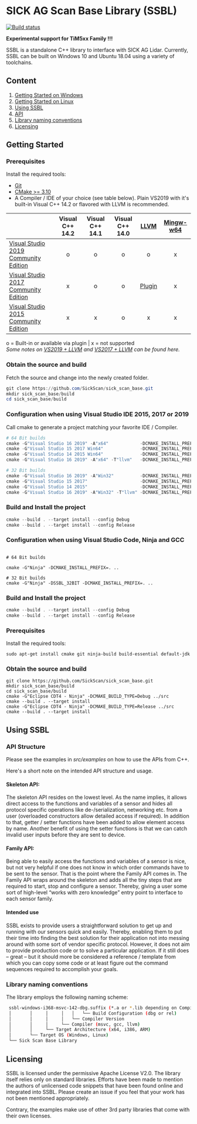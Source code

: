 # SICK AG Scan Base Library (SSBL)
[![Build status](https://ci.appveyor.com/api/projects/status/2jbep0ss21bh7jxe/branch/master?svg=true)](https://ci.appveyor.com/project/SickScan/sick-scan-base/branch/master)

<b> Experimental support for TiM5xx Family !!! </b>

SSBL is a standalone C++ library to interface with SICK AG Lidar. Currently, SSBL can be built on Windows 10 and Ubuntu 18.04 using a variety of toolchains.  


## Content

1. [Getting Started on Windows](#Getting-Started-(Windows-10))
1. [Getting Started on Linux](#Getting-Started-(Ubuntu-18.04))
2. [Using SSBL](#Using-SSBL)
  1. [API](#API)
  2. [Library naming conventions](#Library-naming-conventions)
3. [Licensing](#Licensing)  



## Getting Started

### Prerequisites

Install the required tools:

* [Git](https://git-scm.com/download/win)
* [CMake >= 3.10](https://cmake.org/download)
* A Compiler / IDE of your choice (see table below). Plain VS2019 with it's built-in Visual C++ 14.2 or flavored with LLVM is recommended.

|                                   | Visual C++  14.2 | Visual C++  14.1 | Visual C++  14.0 | [LLVM](https://llvm.org) | [Mingw-w64](https://mingw-w64.org/doku.php) |
|--------------------------------------|:----------------:|:----------------:|:----------------:|:------:|:-----------:|
| [Visual Studio 2019 Community Edition](https://visualstudio.microsoft.com) |         o        |         o        |         o        |   o  |     x     |
| [Visual Studio 2017 Community Edition](https://visualstudio.microsoft.com)  |         x        |         o        |         o        |   [Plugin](https://marketplace.visualstudio.com/items?itemName=LLVMExtensions.llvm-toolchain)  |     x     |
| [Visual Studio 2015 Community Edition](https://visualstudio.microsoft.com)  |         x        |         x        |         o        |   x  |     x     |



o = Built-in or available via plugin | x = not supported     
*Some notes on [VS2019 + LLVM](https://devblogs.microsoft.com/cppblog/clang-llvm-support-in-visual-studio) and [VS2017 + LLVM](https://marketplace.visualstudio.com/items?itemName=LLVMExtensions.llvm-toolchain) can be found here.*


### Obtain the source and build
Fetch the source and change into the newly created folder.
```powershell
git clone https://github.com/SickScan/sick_scan_base.git
mkdir sick_scan_base/build
cd sick_scan_base/build
```

### Configuration when using Visual Studio IDE 2015, 2017 or 2019 
Call cmake to generate a project matching your favorite IDE / Compiler. 
```powershell
# 64 Bit builds
cmake -G"Visual Studio 16 2019" -A"x64"            -DCMAKE_INSTALL_PREFIX=. ..
cmake -G"Visual Studio 15 2017 Win64"              -DCMAKE_INSTALL_PREFIX=. ..
cmake -G"Visual Studio 14 2015 Win64"              -DCMAKE_INSTALL_PREFIX=. ..
cmake -G"Visual Studio 16 2019" -A"x64" -T"llvm"   -DCMAKE_INSTALL_PREFIX=. ..  

# 32 Bit builds
cmake -G"Visual Studio 16 2019" -A"Win32"          -DCMAKE_INSTALL_PREFIX=. .. 
cmake -G"Visual Studio 15 2017"                    -DCMAKE_INSTALL_PREFIX=. .. 
cmake -G"Visual Studio 14 2015"                    -DCMAKE_INSTALL_PREFIX=. .. 
cmake -G"Visual Studio 16 2019" -A"Win32" -T"llvm" -DCMAKE_INSTALL_PREFIX=. .. 
```
### Build and Install the project
```powershell
cmake --build . --target install --config Debug
cmake --build . --target install --config Release
````

### Configuration when using Visual Studio Code, Ninja and GCC 

```console

# 64 Bit builds

cmake -G"Ninja" -DCMAKE_INSTALL_PREFIX=. .. 

# 32 Bit builds
cmake -G"Ninja" -DSSBL_32BIT -DCMAKE_INSTALL_PREFIX=. ..  
```


### Build and Install the project
```powershell
cmake --build . --target install --config Debug
cmake --build . --target install --config Release
```





### Prerequisites

Install the required tools:

```console
sudo apt-get install cmake git ninja-build build-essential default-jdk
```

### Obtain the source and build
```console
git clone https://github.com/SickScan/sick_scan_base.git
mkdir sick_scan_base/build
cd sick_scan_base/build
cmake -G"Eclipse CDT4 - Ninja" -DCMAKE_BUILD_TYPE=Debug ../src
cmake --build . --target install
cmake -G"Eclipse CDT4 - Ninja" -DCMAKE_BUILD_TYPE=Release ../src
cmake --build . --target install
```

## Using SSBL

### API Structure
Please see the examples in *src/examples* on how to use the APIs from C++.

Here's a short note on the intended API structure and usage.

#### Skeleton API:
The skeleton API resides on the lowest level. As the name implies, it allows direct access to the functions and variables of a sensor and hides all protocol specific operations like de-/serialization, networking etc. from a user (overloaded constructors allow detailed access if required). In addition to that, getter / setter functions have been added to allow element access by name. Another benefit of using the setter functions is that we can catch invalid user inputs before they are sent to device.
#### Family API:
Being able to easily access the functions and variables of a sensor is nice, but not very helpful if one does not know in which order commands have to be sent to the sensor. That is the point where the Family API comes in. The Family API wraps around the skeleton and adds all the tiny steps that are required to start, stop and configure a sensor. Thereby, giving a user some sort of high-level “works with zero knowledge” entry point to interface to each sensor family.
#### Intended use
SSBL exists to provide users a straightforward solution to get up and running with our sensors quick and easily. Thereby, enabling them to put their time into finding the best solution for their application not into messing around with some sort of vendor specific protocol. However, it does not aim to provide production code or to solve a particular application. If it still does – great – but it should more be considered a reference / template from which you can copy some code or at least figure out the command sequences required to accomplish your goals.


### Library naming conventions
The library employs the following naming scheme:
```bash
 ssbl-windows-i368-msvc-142-dbg.suffix (*.a or *.lib depending on Compiler)
 │       │     │     │   │   └── Build Configuration (dbg or rel)
 │       │     │     │   └── Compiler Version  
 │       │     │     └── Compiler (msvc, gcc, llvm)
 │       │     └── Target Architecture (x64, i386, ARM)
 │       └── Target OS (Windows, Linux)
 └── Sick Scan Base Library
 ```




## Licensing

SSBL is licensed under the permissive Apache License V2.0. The library itself relies only on standard libraries. Efforts have been made to mention the authors of unlicensed code snippets that have been found online and integrated into SSBL. Please create an issue if you feel that your work has not been mentioned appropriately.  

Contrary, the examples make use of other 3rd party libraries that come with their own licenses.
